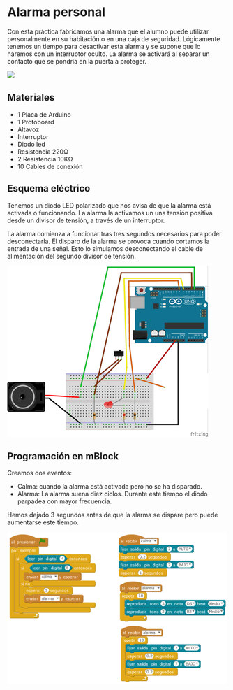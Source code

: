 # Alarma personal

Con esta práctica fabricamos una alarma que el alumno puede utilizar personalmente en su habitación o en una caja de seguridad. Lógicamente tenemos un tiempo para desactivar esta alarma y se supone que lo haremos con un interruptor oculto. La alarma se activará al separar un contacto que se pondría en la puerta a proteger.

![](practica.gif)

## Materiales

- 1 Placa de Arduino
- 1 Protoboard
- Altavoz
- Interruptor
- Diodo led
- Resistencia 220Ω
- 2 Resistencia 10KΩ 
- 10 Cables de conexión

## Esquema eléctrico

Tenemos un diodo LED polarizado que nos avisa de que la alarma está activada o funcionando. La alarma la activamos un una tensión positiva desde un divisor de tensión, a través de un interruptor.

La alarma comienza a funcionar tras tres segundos necesarios para poder desconectarla. El disparo de la alarma se provoca cuando cortamos la entrada de una señal. Esto lo simulamos desconectando el cable de alimentación del segundo divisor de tensión.  

![](fritzing.png)

## Programación en mBlock

Creamos dos eventos:
-	Calma: cuando la alarma está activada pero no se ha disparado. 
-	Alarma: La alarma suena diez ciclos. Durante este tiempo el diodo parpadea con mayor frecuencia.

Hemos dejado 3 segundos antes de que la alarma se dispare pero puede aumentarse este tiempo.

![](mblock.png)
